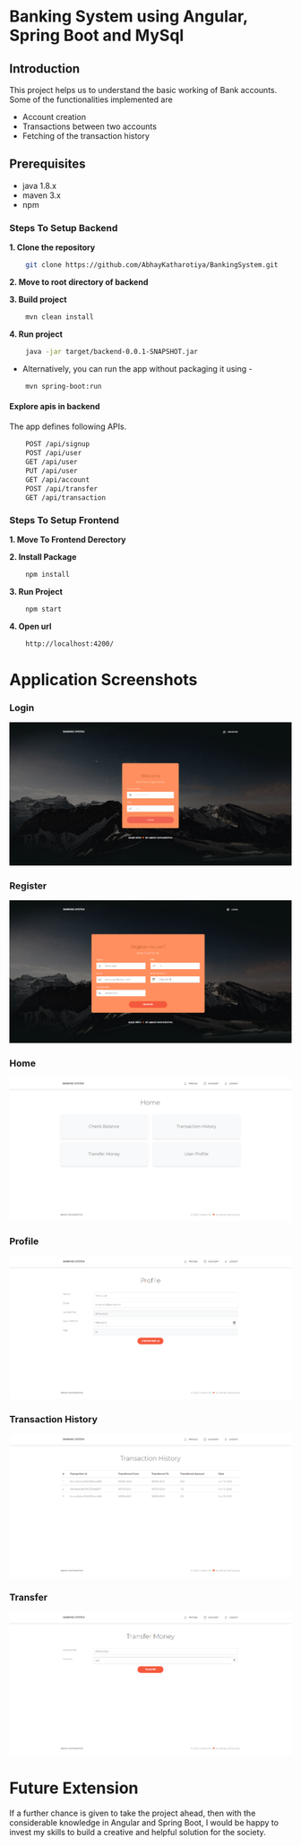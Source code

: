 # Banking System using Angular, Spring Boot and MySql

## Introduction

This project helps us to understand the basic working of Bank accounts. Some of the functionalities implemented are
- Account creation
- Transactions between two accounts
- Fetching of the transaction history

## Prerequisites
- java 1.8.x
- maven 3.x
- npm

### Steps To Setup Backend

**1. Clone the repository**
```bash
    git clone https://github.com/AbhayKatharotiya/BankingSystem.git
```

**2. Move to root directory of backend**

**3. Build project**
```bash
    mvn clean install
``` 

**4. Run project** 
```bash
    java -jar target/backend-0.0.1-SNAPSHOT.jar
``` 
- Alternatively, you can run the app without packaging it using -
```bash
    mvn spring-boot:run
```
  #### Explore apis in backend

The app defines following APIs. 
 
```   
    POST /api/signup   
    POST /api/user
    GET /api/user
    PUT /api/user
    GET /api/account
    POST /api/transfer
    GET /api/transaction      
```

### Steps To Setup Frontend

**1. Move To Frontend Derectory**

**2. Install Package**
```bash 
    npm install
```

**3. Run Project**
```bash
    npm start
```

**4. Open url**
```bash
    http://localhost:4200/
```
# Application Screenshots

### Login

![Login image](https://github.com/AbhayKatharotiya/BankingSystem/blob/master/readme-images/login.PNG?raw=true)

### Register

![Register image](https://github.com/AbhayKatharotiya/BankingSystem/blob/master/readme-images/register%20new.PNG?raw=true)

### Home

![Home Page image](https://github.com/AbhayKatharotiya/BankingSystem/blob/master/readme-images/home.PNG?raw=true)

### Profile

![Profile image](https://github.com/AbhayKatharotiya/BankingSystem/blob/master/readme-images/profile.PNG?raw=true)

### Transaction History

![History image](https://github.com/AbhayKatharotiya/BankingSystem/blob/master/readme-images/history.PNG?raw=true)

### Transfer

![Transfer image](https://github.com/AbhayKatharotiya/BankingSystem/blob/master/readme-images/transfer.PNG?raw=true)


# Future Extension
If a further chance is given to take the project ahead, then with the considerable knowledge in Angular and Spring Boot, I would be happy to invest my skills to build a creative and helpful solution for the society.
